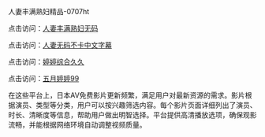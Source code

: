 人妻丰满熟妇精品-0707ht


点击访问：<a href="https://bered.pages.dev/">人妻丰满熟妇无码</a>

点击访问：<a href="https://bsdf-5f5.pages.dev/">人妻无码不卡中文字幕</a>

点击访问：<a href="https://fdhf-454.pages.dev/">婷婷综合久久</a>

点击访问：<a href="https://gfd-5xg.pages.dev/">五月婷婷99</a>

在这些平台上，日本AV免费影片更新频繁，满足用户对最新资源的需求。影片根据演员、类型等分类，用户可以按兴趣筛选内容。每个影片页面详细列出了演员、时长、清晰度等信息，帮助用户做出明智选择。平台提供高清播放选项，确保观影流畅，并能根据网络环境自动调整视频质量。

<span style="display:none;">[Canonical link](）</span>
